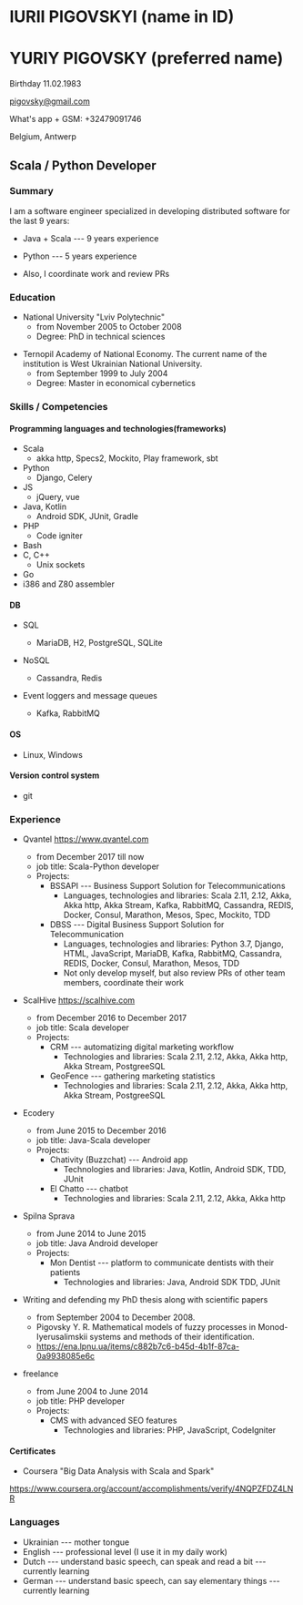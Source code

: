 # IURII PIGOVSKYI (name in ID)
# YURIY PIGOVSKY (preferred name)

Birthday 11.02.1983

pigovsky@gmail.com

What's app + GSM: +32479091746

Belgium, Antwerp

## Scala / Python Developer

### Summary

I am a software engineer specialized in developing distributed software 
for the last 9 years:

  * Java + Scala --- 9 years experience

  * Python --- 5 years experience

* Also, I coordinate work and review PRs

### Education

* National University "Lviv Polytechnic"
  - from November 2005 to October 2008
  - Degree: PhD in technical sciences
- Ternopil Academy of National Economy. 
The current name of the institution is West Ukrainian National University.
  - from September 1999 to July 2004
  - Degree: Master in economical cybernetics

  
### Skills / Competencies

#### Programming languages and technologies(frameworks)

* Scala 
  - akka http, Specs2, Mockito, Play framework, sbt
* Python
    - Django, Celery
* JS
    - jQuery, vue
* Java, Kotlin
    - Android SDK, JUnit, Gradle
* PHP
    - Code igniter
* Bash
* C, C++
  * Unix sockets
* Go
* i386 and Z80 assembler

#### DB

* SQL
  - MariaDB, H2, PostgreSQL, SQLite

* NoSQL
  - Cassandra, Redis

* Event loggers and message queues
  * Kafka, RabbitMQ

#### OS

* Linux, Windows

#### Version control system

* git

### Experience

* Qvantel https://www.qvantel.com
  - from December 2017 till now
  - job title: Scala-Python developer
  - Projects:
    - BSSAPI --- Business Support Solution for Telecommunications
      - Languages, technologies and libraries: Scala 2.11, 2.12, 
        Akka, Akka http, Akka Stream, Kafka, RabbitMQ, Cassandra, REDIS, 
        Docker, Consul, Marathon, Mesos,
        Spec, Mockito, TDD
    - DBSS --- Digital Business Support Solution for Telecommunication
      - Languages, technologies and libraries: Python 3.7,
        Django, HTML, JavaScript, MariaDB, Kafka, RabbitMQ,
        Cassandra, REDIS, Docker, Consul, Marathon, Mesos, TDD
      - Not only develop myself, but also review PRs of 
        other team members, coordinate their work

* ScalHive https://scalhive.com
  - from December 2016 to December 2017
  - job title: Scala developer
  - Projects:
    - CRM --- automatizing digital marketing workflow
      - Technologies and libraries: Scala 2.11, 2.12,
        Akka, Akka http, Akka Stream, PostgreeSQL
    - GeoFence --- gathering marketing statistics
      - Technologies and libraries: Scala 2.11, 2.12, 
        Akka, Akka http, Akka Stream, PostgreeSQL

* Ecodery
  - from June 2015 to December 2016
  - job title: Java-Scala developer
  - Projects:
    - Chativity (Buzzchat) --- Android app
      - Technologies and libraries: Java, Kotlin, 
        Android SDK, TDD, JUnit
    - El Chatto --- chatbot
      - Technologies and libraries: Scala 2.11, 2.12, 
        Akka, Akka http

* Spilna Sprava
  - from June 2014 to June 2015
  - job title: Java Android developer
  - Projects:
    - Mon Dentist --- platform to communicate dentists with their patients
      - Technologies and libraries: Java, Android SDK
        TDD, JUnit

* Writing and defending my PhD thesis along with scientific papers
  * from September 2004 to December 2008.
  * Pigovsky Y. R. Mathematical models of fuzzy processes in 
    Monod-Iyerusalimskii systems and methods of their identification.
  * https://ena.lpnu.ua/items/c882b7c6-b45d-4b1f-87ca-0a9938085e6c

* freelance
  - from June 2004 to June 2014
  - job title: PHP developer
  - Projects:
    - CMS with advanced SEO features
      - Technologies and libraries: PHP, JavaScript, 
        CodeIgniter


#### Certificates

* Coursera "Big Data Analysis with Scala and Spark"

https://www.coursera.org/account/accomplishments/verify/4NQPZFDZ4LNR

  
### Languages

* Ukrainian --- mother tongue
* English --- professional level (I use it in my daily work)
* Dutch --- understand basic speech, can speak and read a bit --- currently learning
* German --- understand basic speech, can say elementary things --- currently learning
